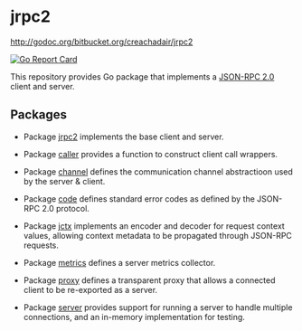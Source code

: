 # jrpc2

http://godoc.org/bitbucket.org/creachadair/jrpc2

[![Go Report Card](https://goreportcard.com/badge/bitbucket.org/creachadair/jrpc2)](https://goreportcard.com/report/bitbucket.org/creachadair/jrpc2)

This repository provides Go package that implements a [JSON-RPC 2.0][spec]
client and server.

## Packages

*  Package [jrpc2](http://godoc.org/bitbucket.org/creachadair/jrpc2) implements
   the base client and server.

*  Package [caller](http://godoc.org/bitbucket.org/creachadair/jrpc2/caller)
   provides a function to construct client call wrappers.

*  Package [channel](http://godoc.org/bitbucket.org/creachadair/jrpc2/channel)
   defines the communication channel abstractioon used by the server & client.

*  Package [code](http://godoc.org/bitbucket.org/creachadair/jrpc2/code)
   defines standard error codes as defined by the JSON-RPC 2.0 protocol.

*  Package [jctx](http://godoc.org/bitbucket.org/creachadair/jrpc2/jctx)
   implements an encoder and decoder for request context values, allowing
   context metadata to be propagated through JSON-RPC requests.

*  Package [metrics](http://godoc.org/bitbucket.org/creachadair/jrpc2/metrics)
   defines a server metrics collector.

*  Package [proxy](http://godoc.org/bitbucket.org/creachadair/jrpc2/proxy)
   defines a transparent proxy that allows a connected client to be re-exported
   as a server.

*  Package [server](http://godoc.org/bitbucket.org/creachadair/jrpc2/server)
   provides support for running a server to handle multiple connections, and an
   in-memory implementation for testing.

[spec]: http://www.jsonrpc.org/specification
